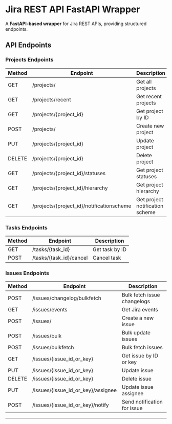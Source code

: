 
# Jira REST API FastAPI Wrapper

A **FastAPI-based wrapper** for Jira REST APIs, providing structured endpoints.

## **API Endpoints**

### **Projects Endpoints**

| Method | Endpoint                                  | Description                     |
| ------ | ----------------------------------------- | ------------------------------- |
| GET    | /projects/                                | Get all projects                |
| GET    | /projects/recent                          | Get recent projects             |
| GET    | /projects/{project_id}                    | Get project by ID               |
| POST   | /projects/                                | Create new project              |
| PUT    | /projects/{project_id}                    | Update project                  |
| DELETE | /projects/{project_id}                    | Delete project                  |
| GET    | /projects/{project_id}/statuses           | Get project statuses            |
| GET    | /projects/{project_id}/hierarchy          | Get project hierarchy           |
| GET    | /projects/{project_id}/notificationscheme | Get project notification scheme |

### **Tasks Endpoints**

| Method | Endpoint                | Description    |
| ------ | ----------------------- | -------------- |
| GET    | /tasks/{task_id}        | Get task by ID |
| POST   | /tasks/{task_id}/cancel | Cancel task    |

### **Issues Endpoints**

| Method | Endpoint                           | Description                 |
| ------ | ---------------------------------- | --------------------------- |
| POST   | /issues/changelog/bulkfetch        | Bulk fetch issue changelogs |
| GET    | /issues/events                     | Get Jira events             |
| POST   | /issues/                           | Create a new issue          |
| POST   | /issues/bulk                       | Bulk update issues          |
| POST   | /issues/bulkfetch                  | Bulk fetch issues           |
| GET    | /issues/{issue_id_or_key}          | Get issue by ID or key      |
| PUT    | /issues/{issue_id_or_key}          | Update issue                |
| DELETE | /issues/{issue_id_or_key}          | Delete issue                |
| PUT    | /issues/{issue_id_or_key}/assignee | Update issue assignee       |
| POST   | /issues/{issue_id_or_key}/notify   | Send notification for issue |

---

